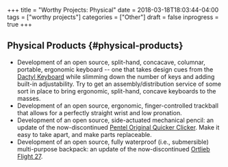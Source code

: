 +++
title = "Worthy Projects: Physical"
date = 2018-03-18T18:03:44-04:00
tags = ["worthy projects"]
categories = ["Other"]
draft = false
inprogress = true
+++

## Physical Products {#physical-products}

-   Development of an open source, split-hand, concacave, columnar, portable, ergonomic keyboard -- one that takes design cues from the [Dactyl Keyboard](https://github.com/adereth/dactyl-keyboard) while slimming down the number of keys and adding built-in adjustability. Try to get an assembly/distribution service of some sort in place to bring ergonomic, split-hand, concave keyboards to the masses.
-   Development of an open source, ergonomic, finger-controlled trackball that allows for a perfectly straight wrist and low pronation.
-   Development of an open source, side-actuated mechanical pencil: an update of the now-discontinued [Pentel Original Quicker Clicker](http://www.pentel.com/store/quicker-clicker-mechanical-pencil-original-config). Make it easy to take apart, and make parts replaceable.
-   Development of an open source, fully waterproof (i.e., submersible) multi-purpose backpack: an update of the now-discontinued [Ortlieb Flight 27](http://www.wiggle.fr/sac-a-dos-ortlieb-flight-27-litres-avec-tizip/).
